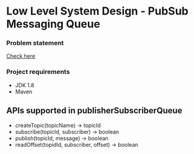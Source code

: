 # Low Level System Design - PubSub Messaging Queue

### Problem statement
[Check here](problem-statement.md)

### Project requirements
* JDK 1.8
* Maven

## APIs supported in publisherSubscriberQueue
* createTopic(topicName) -> topicId
* subscribe(topicId, subscriber) -> boolean
* publish(topicId, message) -> boolean
* readOffset(topidId, subscriber, offset) -> boolean
